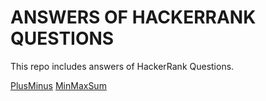 # ANSWERS OF HACKERRANK QUESTIONS

This repo includes answers of HackerRank Questions.

[PlusMinus](https://github.com/uufukttas/HackerRank-Solutions/tree/master/PlusMinus)
[MinMaxSum](https://github.com/uufukttas/HackerRank-Solutions/tree/master/MinMaxSum)
